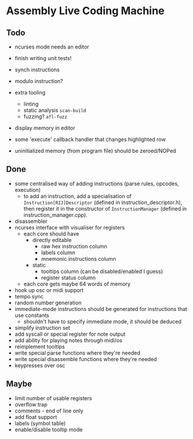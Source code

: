 Assembly Live Coding Machine
============================

Todo
----

* ncurses mode needs an editor

* finish writing unit tests!

* synch instructions
* modulo instruction?

* extra tooling
    * linting
    * static analysis `scan-build`
    * fuzzing? `afl-fuzz`

* display memory in editor

* some 'execute' callback handler that changes highlighted row

* uninitialized memory (from program file) should be zeroed/NOPed

Done
----

* some centralised way of adding instructions (parse rules, opcodes, execution)
    * to add an instruction, add a specialisation of
      `Instruction[RIJ]Descriptor` (defined in instruction_descriptor.h), then
      register it in the constructor of `InstructionManager` (defined in
      instruction_manager.cpp).
* disassembler
* ncurses interface with visualiser for registers
    * each core should have
        * directly editable
            * raw hex instruction column
            * labels column
            * mnemonic instructions column
        * static
            * tooltips column (can be disabled/enabled I guess)
            * register status column
    * each core gets maybe 64 words of memory
* hook up osc or midi support
* tempo sync
* random number generation
* immediate-mode instructions should be generated for instructions that use
  constants
    * shouldn't have to specify immediate mode, it should be deduced
* simplify instruction set
* add syscall or special register for note output
* add ability for playing notes through midi/os
* reimplement tooltips
* write special parse functions where they're needed
* write special disassemble functions where they're needed
* keypresses over osc

Maybe
-----

* limit number of usable registers
* overflow trap
* comments - end of line only
* add float support
* labels (symbol table)
* enable/disable tooltip mode

